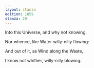 ```yaml
---
layout: stanza
edition: 1859
stanza: 29
---
```


Into this Universe, and why not knowing,

Nor whence, like Water willy-nilly flowing:

⁠And out of it, as Wind along the Waste,

I know not whither, willy-nilly blowing.